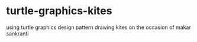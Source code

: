 # turtle-graphics-kites
using turtle graphics design pattern drawing kites on the occasion of makar sankranti
